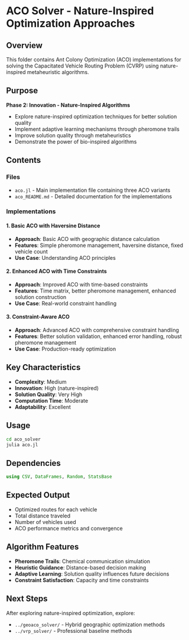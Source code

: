 # ACO Solver - Nature-Inspired Optimization Approaches

## Overview
This folder contains Ant Colony Optimization (ACO) implementations for solving the Capacitated Vehicle Routing Problem (CVRP) using nature-inspired metaheuristic algorithms.

## Purpose
**Phase 2: Innovation - Nature-Inspired Algorithms**
- Explore nature-inspired optimization techniques for better solution quality
- Implement adaptive learning mechanisms through pheromone trails
- Improve solution quality through metaheuristics
- Demonstrate the power of bio-inspired algorithms

## Contents

### Files
- `aco.jl` - Main implementation file containing three ACO variants
- `aco_README.md` - Detailed documentation for the implementations

### Implementations

#### 1. Basic ACO with Haversine Distance
- **Approach**: Basic ACO with geographic distance calculation
- **Features**: Simple pheromone management, haversine distance, fixed vehicle count
- **Use Case**: Understanding ACO principles

#### 2. Enhanced ACO with Time Constraints
- **Approach**: Improved ACO with time-based constraints
- **Features**: Time matrix, better pheromone management, enhanced solution construction
- **Use Case**: Real-world constraint handling

#### 3. Constraint-Aware ACO
- **Approach**: Advanced ACO with comprehensive constraint handling
- **Features**: Better solution validation, enhanced error handling, robust pheromone management
- **Use Case**: Production-ready optimization

## Key Characteristics
- **Complexity**: Medium
- **Innovation**: High (nature-inspired)
- **Solution Quality**: Very High
- **Computation Time**: Moderate
- **Adaptability**: Excellent

## Usage
```bash
cd aco_solver
julia aco.jl
```

## Dependencies
```julia
using CSV, DataFrames, Random, StatsBase
```

## Expected Output
- Optimized routes for each vehicle
- Total distance traveled
- Number of vehicles used
- ACO performance metrics and convergence

## Algorithm Features
- **Pheromone Trails**: Chemical communication simulation
- **Heuristic Guidance**: Distance-based decision making
- **Adaptive Learning**: Solution quality influences future decisions
- **Constraint Satisfaction**: Capacity and time constraints

## Next Steps
After exploring nature-inspired optimization, explore:
- `../geoaco_solver/` - Hybrid geographic optimization methods
- `../vrp_solver/` - Professional baseline methods 